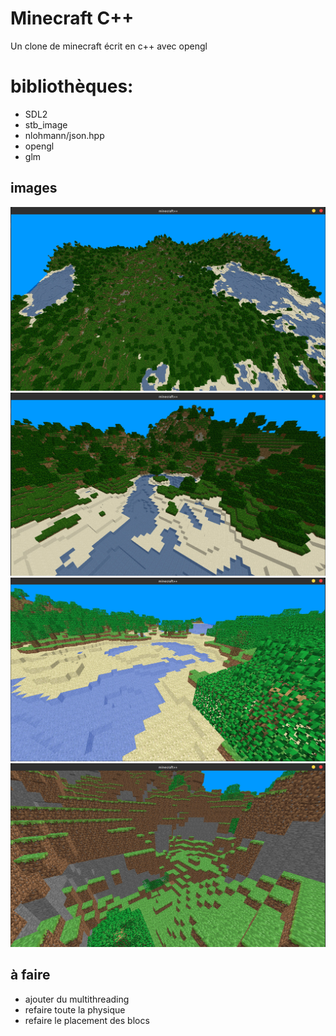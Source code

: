 # Minecraft C++

Un clone de minecraft écrit en c++ avec opengl

# bibliothèques:
- SDL2 
- stb_image
- nlohmann/json.hpp
- opengl
- glm

## images

![screenshot1](screenshots/1.jpg "screenshot1")
![screenshot2](screenshots/2.jpg "screenshot1")
![screenshot3](screenshots/3.jpg "screenshot1")
![screenshot3](screenshots/4.jpg "screenshot1")

## à faire

- ajouter du multithreading
- refaire toute la physique
- refaire le placement des blocs
